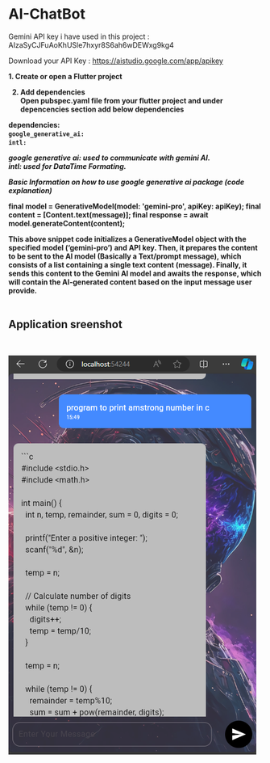 # AI-ChatBot

Gemini API key i have used in this project : AIzaSyCJFuAoKhUSle7hxyr8S6ah6wDEWxg9kg4


Download your API Key : https://aistudio.google.com/app/apikey

<b>1. Create or open a Flutter project

2. Add dependencies<br>
Open pubspec.yaml file from your flutter project and under depencencies section add below dependencies

dependencies:<br>
    ```google_generative_ai:```
      <br>
    ```intl:```
    

<i>google generative ai: used to communicate with gemini AI.<br>
intl: used for DataTime Formating.</i>


*Basic Information on how to use google generative ai package (code explanation)*


final model = GenerativeModel(model: 'gemini-pro', apiKey: apiKey);
final content = [Content.text(message)];
final response = await model.generateContent(content);

This above snippet code initializes a GenerativeModel object with the specified model (‘gemini-pro’) and API key. Then, it prepares the content to be sent to the AI model (Basically a Text/prompt message), which consists of a list containing a single text content (message). Finally, it sends this content to the Gemini AI model and awaits the response, which will contain the AI-generated content based on the input message user provide.
<br><br>

<h2>Application sreenshot</h2><br>

![Application screen shot](assets/one.png)

